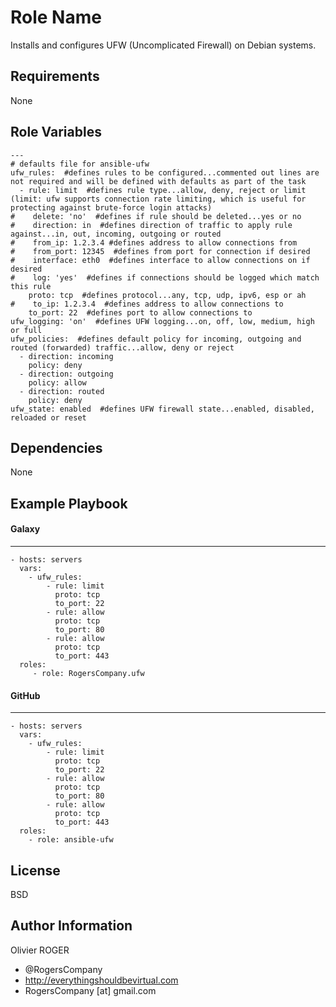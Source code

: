 Role Name
=========

Installs and configures UFW (Uncomplicated Firewall) on Debian systems.

Requirements
------------

None

Role Variables
--------------

````
---
# defaults file for ansible-ufw
ufw_rules:  #defines rules to be configured...commented out lines are not required and will be defined with defaults as part of the task
  - rule: limit  #defines rule type...allow, deny, reject or limit (limit: ufw supports connection rate limiting, which is useful for protecting against brute-force login attacks)
#    delete: 'no'  #defines if rule should be deleted...yes or no
#    direction: in  #defines direction of traffic to apply rule against...in, out, incoming, outgoing or routed
#    from_ip: 1.2.3.4 #defines address to allow connections from
#    from_port: 12345  #defines from port for connection if desired
#    interface: eth0  #defines interface to allow connections on if desired
#    log: 'yes'  #defines if connections should be logged which match this rule
    proto: tcp  #defines protocol...any, tcp, udp, ipv6, esp or ah
#    to_ip: 1.2.3.4  #defines address to allow connections to
    to_port: 22  #defines port to allow connections to
ufw_logging: 'on'  #defines UFW logging...on, off, low, medium, high or full
ufw_policies:  #defines default policy for incoming, outgoing and routed (forwarded) traffic...allow, deny or reject
  - direction: incoming
    policy: deny
  - direction: outgoing
    policy: allow
  - direction: routed
    policy: deny
ufw_state: enabled  #defines UFW firewall state...enabled, disabled, reloaded or reset
````

Dependencies
------------

None

Example Playbook
----------------

#### Galaxy
-----------
    - hosts: servers
      vars:
        - ufw_rules:
            - rule: limit
              proto: tcp
              to_port: 22
            - rule: allow
              proto: tcp
              to_port: 80
            - rule: allow
              proto: tcp
              to_port: 443
      roles:
         - role: RogersCompany.ufw
#### GitHub
-----------
    - hosts: servers
      vars:
        - ufw_rules:
            - rule: limit
              proto: tcp
              to_port: 22
            - rule: allow
              proto: tcp
              to_port: 80
            - rule: allow
              proto: tcp
              to_port: 443
      roles:
        - role: ansible-ufw

License
-------

BSD

Author Information
------------------

Olivier ROGER
- @RogersCompany
- http://everythingshouldbevirtual.com
- RogersCompany [at] gmail.com
